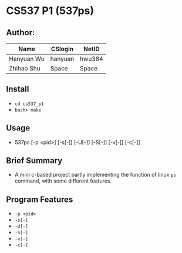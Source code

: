 # CS537 P1 (537ps)

## Author:

|Name|CSlogin|NetID|
|----|-------|-----|
|Hanyuan Wu|hanyuan|hwu384|
|Zhihao Shu|Space|Space|

## Install

* `cd cs537_p1`
* `bash> make`

## Usage

* 537ps [-p \<pid\>] [-s[-]] [-U[-]] [-S[-]] [-v[-]] [-c[-]]

## Brief Summary

* A mini c-based project partly implementing the function of linux `ps` command, with some different features.

## Program Features

* `-p <pid>`
* `-s[-]`
* `-U[-]`
* `-S[-]`
* `-v[-]`
* `-c[-]`